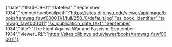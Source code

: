 {"date":"1934-09-01","datetext":"September 1934","remotethumbnailpath":"https://sites.dlib.nyu.edu/viewer/api/image/books/tamwag_fawf000011/1/full/250,/0/default.jpg","ss_book_identifier":"tamwag_fawf000011","ss_publication_date_text":"September 1934","title":"The Fight Against War and Fascism, September 1934","viewerURL":"https://sites.dlib.nyu.edu/viewer/books/tamwag_fawf000011"}